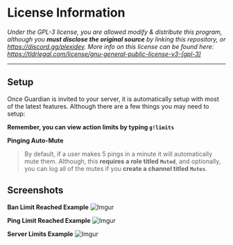 # License Information

*Under the GPL-3 license, you are allowed modify & distribute this program, although you **must disclose the original source** by linking this repository, or https://discord.gg/plexidev. More info on this license can be found here: https://tldrlegal.com/license/gnu-general-public-license-v3-(gpl-3)*

---

## Setup

Once Guardian is invited to your server, it is automatically setup with most of the latest features. Although there are a few things you may need to setup:

**Remember, you can view action limits by typing `g!limits`**

**Pinging Auto-Mute**
> By default, if a user makes 5 pings in a minute it will automatically mute them. Although, this **requires a role titled `Muted`**, and optionally, you can log all of the mutes if you **create a channel titled `Mutes`**.

## Screenshots

**Ban Limit Reached Example**
![Imgur](https://i.imgur.com/yP5fkmt.png)

**Ping Limit Reached Example**
![Imgur](https://i.imgur.com/Ze4xi1o.png)

**Server Limits Example**
![Imgur](https://i.imgur.com/N4m7VJn.png)